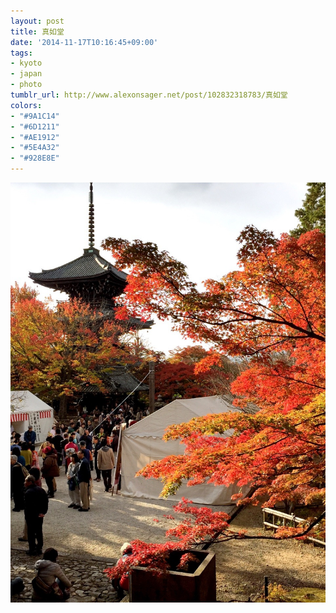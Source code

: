 ```yaml
---
layout: post
title: 真如堂
date: '2014-11-17T10:16:45+09:00'
tags:
- kyoto
- japan
- photo
tumblr_url: http://www.alexonsager.net/post/102832318783/真如堂
colors:
- "#9A1C14"
- "#6D1211"
- "#AE1912"
- "#5E4A32"
- "#928E8E"
---
```


<img src="/tumblr_files/tumblr_nf5svxknor1qz8ul8o1_1280.jpg"/>
